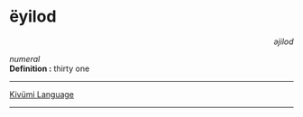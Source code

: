 
# ëyilod

<div align="right"><i>əjilod</i></div>

*numeral*  
**Definition :** thirty one  

---

[Kivümi Language](../README.md)

---
